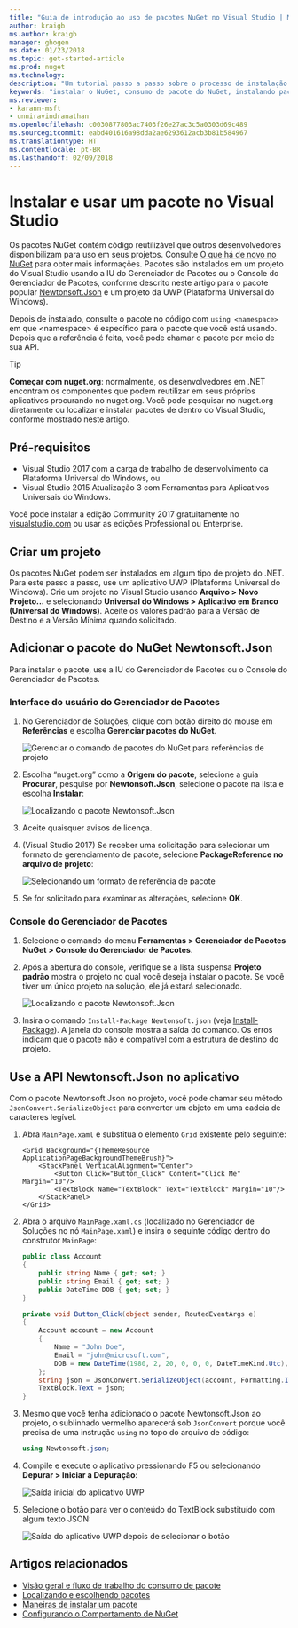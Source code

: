 ```yaml
---
title: "Guia de introdução ao uso de pacotes NuGet no Visual Studio | Microsoft Docs"
author: kraigb
ms.author: kraigb
manager: ghogen
ms.date: 01/23/2018
ms.topic: get-started-article
ms.prod: nuget
ms.technology: 
description: "Um tutorial passo a passo sobre o processo de instalação e uso de um pacote NuGet em um projeto do Visual Studio."
keywords: "instalar o NuGet, consumo de pacote do NuGet, instalando pacotes do NuGet, referências de pacote do NuGet, usando pacotes do NuGet"
ms.reviewer:
- karann-msft
- unniravindranathan
ms.openlocfilehash: c0030877803ac7403f26e27ac3c5a0303d69c489
ms.sourcegitcommit: eabd401616a98dda2ae6293612acb3b81b584967
ms.translationtype: HT
ms.contentlocale: pt-BR
ms.lasthandoff: 02/09/2018
---
```

# <a name="install-and-use-a-package-in-visual-studio"></a>Instalar e usar um pacote no Visual Studio

Os pacotes NuGet contém código reutilizável que outros desenvolvedores disponibilizam para uso em seus projetos. Consulte [O que há de novo no NuGet](../What-is-NuGet.md) para obter mais informações. Pacotes são instalados em um projeto do Visual Studio usando a IU do Gerenciador de Pacotes ou o Console do Gerenciador de Pacotes, conforme descrito neste artigo para o pacote popular [Newtonsoft.Json](https://www.nuget.org/packages/Newtonsoft.Json/) e um projeto da UWP (Plataforma Universal do Windows).

Depois de instalado, consulte o pacote no código com `using <namespace>` em que \<namespace\> é específico para o pacote que você está usando. Depois que a referência é feita, você pode chamar o pacote por meio de sua API.

> [!Tip]
> **Começar com nuget.org**: normalmente, os desenvolvedores em .NET encontram os componentes que podem reutilizar em seus próprios aplicativos procurando no nuget.org. Você pode pesquisar no nuget.org diretamente ou localizar e instalar pacotes de dentro do Visual Studio, conforme mostrado neste artigo.

## <a name="pre-requisites"></a>Pré-requisitos

- Visual Studio 2017 com a carga de trabalho de desenvolvimento da Plataforma Universal do Windows, ou
- Visual Studio 2015 Atualização 3 com Ferramentas para Aplicativos Universais do Windows.

Você pode instalar a edição Community 2017 gratuitamente no [visualstudio.com](https://www.visualstudio.com/) ou usar as edições Professional ou Enterprise.

## <a name="create-a-project"></a>Criar um projeto

Os pacotes NuGet podem ser instalados em algum tipo de projeto do .NET. Para este passo a passo, use um aplicativo UWP (Plataforma Universal do Windows). Crie um projeto no Visual Studio usando **Arquivo > Novo Projeto...** e selecionando **Universal do Windows > Aplicativo em Branco (Universal do Windows)**. Aceite os valores padrão para a Versão de Destino e a Versão Mínima quando solicitado.

## <a name="add-the-newtonsoftjson-nuget-package"></a>Adicionar o pacote do NuGet Newtonsoft.Json

Para instalar o pacote, use a IU do Gerenciador de Pacotes ou o Console do Gerenciador de Pacotes.

### <a name="package-manager-ui"></a>Interface do usuário do Gerenciador de Pacotes

1. No Gerenciador de Soluções, clique com botão direito do mouse em **Referências** e escolha **Gerenciar pacotes do NuGet**.

    ![Gerenciar o comando de pacotes do NuGet para referências de projeto](media/QS_Use-02-ManageNuGetPackages.png)

1. Escolha “nuget.org” como a **Origem do pacote**, selecione a guia **Procurar**, pesquise por **Newtonsoft.Json**, selecione o pacote na lista e escolha **Instalar**:

    ![Localizando o pacote Newtonsoft.Json](media/QS_Use-03-NewtonsoftJson.png)

1. Aceite quaisquer avisos de licença.

1. (Visual Studio 2017) Se receber uma solicitação para selecionar um formato de gerenciamento de pacote, selecione **PackageReference no arquivo de projeto**:

    ![Selecionando um formato de referência de pacote](media/QS_Use-03b-SelectFormat.png)

1. Se for solicitado para examinar as alterações, selecione **OK**.

### <a name="package-manager-console"></a>Console do Gerenciador de Pacotes

1. Selecione o comando do menu **Ferramentas > Gerenciador de Pacotes NuGet > Console do Gerenciador de Pacotes**.

1. Após a abertura do console, verifique se a lista suspensa **Projeto padrão** mostra o projeto no qual você deseja instalar o pacote. Se você tiver um único projeto na solução, ele já estará selecionado.

    ![Localizando o pacote Newtonsoft.Json](media/QS_Use-08-Console1.png)

1. Insira o comando `Install-Package Newtonsoft.json` (veja [Install-Package](../tools/ps-ref-install-package.md)). A janela do console mostra a saída do comando. Os erros indicam que o pacote não é compatível com a estrutura de destino do projeto.

## <a name="use-the-newtonsoftjson-api-in-the-app"></a>Use a API Newtonsoft.Json no aplicativo

Com o pacote Newtonsoft.Json no projeto, você pode chamar seu método `JsonConvert.SerializeObject` para converter um objeto em uma cadeia de caracteres legível.

1. Abra `MainPage.xaml` e substitua o elemento `Grid` existente pelo seguinte:

    ```xaml
    <Grid Background="{ThemeResource ApplicationPageBackgroundThemeBrush}">
        <StackPanel VerticalAlignment="Center">
            <Button Click="Button_Click" Content="Click Me" Margin="10"/>
            <TextBlock Name="TextBlock" Text="TextBlock" Margin="10"/>
        </StackPanel>
    </Grid>
    ```

1. Abra o arquivo `MainPage.xaml.cs` (localizado no Gerenciador de Soluções no nó `MainPage.xaml`) e insira o seguinte código dentro do construtor `MainPage`:

    ```cs
    public class Account
    {
        public string Name { get; set; }
        public string Email { get; set; }
        public DateTime DOB { get; set; }
    }

    private void Button_Click(object sender, RoutedEventArgs e)
    {
        Account account = new Account
        {
            Name = "John Doe",
            Email = "john@microsoft.com",
            DOB = new DateTime(1980, 2, 20, 0, 0, 0, DateTimeKind.Utc),
        };
        string json = JsonConvert.SerializeObject(account, Formatting.Indented);
        TextBlock.Text = json;
    }
    ```

1. Mesmo que você tenha adicionado o pacote Newtonsoft.Json ao projeto, o sublinhado vermelho aparecerá sob `JsonConvert` porque você precisa de uma instrução `using` no topo do arquivo de código:

    ```cs
    using Newtonsoft.json;
    ```

1. Compile e execute o aplicativo pressionando F5 ou selecionando **Depurar > Iniciar a Depuração**:

    ![Saída inicial do aplicativo UWP](media/QS_Use-06-AppStart.png)

1. Selecione o botão para ver o conteúdo do TextBlock substituído com algum texto JSON:

    ![Saída do aplicativo UWP depois de selecionar o botão](media/QS_Use-07-AppEnd.png)

## <a name="related-articles"></a>Artigos relacionados

- [Visão geral e fluxo de trabalho do consumo de pacote](../consume-packages/overview-and-workflow.md)
- [Localizando e escolhendo pacotes](../consume-packages/finding-and-choosing-packages.md)
- [Maneiras de instalar um pacote](../consume-packages/ways-to-install-a-package.md)
- [Configurando o Comportamento de NuGet](../consume-packages/configuring-nuget-behavior.md)
